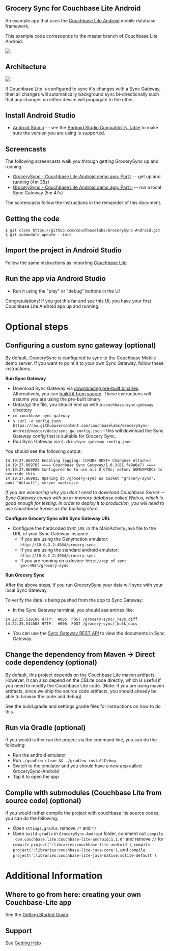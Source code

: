 ## Grocery Sync for Couchbase Lite Android 

An example app that uses the [Couchbase Lite Android](https://github.com/couchbase/couchbase-lite-android) mobile database framework.

This example code corresopnds to the master branch of Couchbase Lite Android.  
 
![](http://cl.ly/image/1H11131G2c3d/Screen%20Shot%202013-05-14%20at%204.44.48%20PM.png)
 
 
## Architecture

![](http://cl.ly/image/3c1k113o182b/GrocerySync.png)

If Couchbase Lite is configured to sync it's changes with a Sync Gateway, then all changes will automatically background sync bi-directionally such that any changes on either device will propagate to the other.

## Install Android Studio

* [Android Studio](http://developer.android.com/sdk/installing/studio.html) -- see the [Android Studio Compatibility Table](https://github.com/couchbase/couchbase-lite-android/blob/master/README.md#building-couchbase-lite-via-android-studio) to make sure the version you are using is supported.

## Screencasts

The following screencasts walk you through getting GrocerySync up and running:

* [GrocerySync - Couchbase Lite Android demo app: Part I](https://www.youtube.com/watch?v=9rWY2CrnFHw) -- get up and running (4m 35s)
* [GrocerySync - Couchbase Lite Android demo app: Part II](https://www.youtube.com/watch?v=rX9IPMBl780) -- run a local Sync Gateway (5m 47s)

The screencasts follow the instructions in the remainder of this document.

## Getting the code

```
$ git clone https://github.com/couchbaselabs/GrocerySync-Android.git
$ git submodule update --init
```


## Import the project in Android Studio

Follow the same instructions as importing [Couchbase Lite](https://github.com/couchbase/couchbase-lite-android#importing-project-into-android-studio)

## Run the app via Android Studio

* Run it using the "play" or "debug" buttons in the UI

Congratulations!  If you got this far and see [this UI](http://cl.ly/image/1H11131G2c3d/Screen%20Shot%202013-05-14%20at%204.44.48%20PM.png), you have your first Couchbase Lite Android app up and running.

# Optional steps

## Configuring a custom sync gateway (optional)

By default, GrocerySync is configured to sync to the Couchbase Mobile demo server.  If you want to point it to your own Sync Gateway, follow these instructions.

**Run Sync Gateway**

* Download Sync Gateway via [downloading pre-built binaries](http://www.couchbase.com/nosql-databases/downloads#Couchbase_Mobile).  Alternatively, you can [buildi it from source](https://github.com/couchbase/sync_gateway).  These instructions will assume you are using the pre-built binary.
* Untar/gz the file, you should end up with a `couchbase-sync-gateway` directory
* `cd couchbase-sync-gateway`
* `$ curl -o config.json https://raw.githubusercontent.com/couchbaselabs/GrocerySync-Android/master/docs/sync_gw_config.json` - this will download the Sync Gateway config that is suitable for Grocery Sync.
* Run Sync Gateway via `$./bin/sync_gateway config.json`

You should see the following output:

```
14:19:27.869724 Enabling logging: [CRUD+ REST+ Changes+ Attach+]
14:19:27.869785 ==== Couchbase Sync Gateway/1.0.3(81;fa9a6e7) ====
14:19:27.869800 Configured Go to use all 8 CPUs; setenv GOMAXPROCS to override this
14:19:27.869815 Opening db /grocery-sync as bucket "grocery-sync", pool "default", server <walrus:>
``` 

*If you are wondering why you don't need to download Couchbase Server -- Sync Gateway comes with an in-memory database called Walrus, which is good enough for testing.  In order to deploy it to production, you will need to use Couchbase Server as the backing store*

**Configure Grocery Sync with Sync Gateway URL**

* Configure the hardcoded `SYNC_URL` in the MainActivity.java file to the URL of your Sync Gateway instance.  
    - If you are using the Genymotion emulator: `http://10.0.3.2:4984/grocery-sync`
    - If you are using the standard android emulator: `http://10.0.2.2:4984/grocery-sync`
    - If you are running on a device: `http://<ip of sync gw>:4984/grocery-sync`

**Run Grocery Sync**

After the above steps, if you run GrocerySync your data will sync with your local Sync Gateway.  

To verify the data is being pushed from the app to Sync Gateway:

* In the Sync Gateway terminal, you should see entries like:

```
14:22:25.518106 HTTP:  #005: POST /grocery-sync/_revs_diff
14:22:25.544508 HTTP:  #006: POST /grocery-sync/_bulk_docs
```

* You can use the [Sync Gateway REST API](http://developer.couchbase.com/mobile/develop/references/sync-gateway/rest-api/index.html) to view the documents in Sync Gateway.



## Change the dependency from Maven -> Direct code dependency (optional)

By default, this project depends on the Couchbase Lite maven artifacts.  However, it can also depend on the CBLite code directly, which is useful if you need to modify the Couchbase Lite code.  (Note: if you are using maven artifacts, since we ship the source code artifacts, you should already be able to browse the code and debug)

See the build.gradle and settings.gradle files for instructions on how to do this.

## Run via Gradle (optional)

If you would rather run the project via the command line, you can do the following:

* Run the android emulator
* Run `./gradlew clean && ./gradlew installDebug`
* Switch to the emulator and you should have a new app called GrocerySync-Android
* Tap it to open the app

## Compile with submodules (Couchbase Lite from source code) (optional)

If you would rather compile the project with couchbase lite source codes, you can do the following:

* Open `sttings.gradle`, remove `/*` and `*/`.
* Open `build.gradle` in `GrocerySync-Android` folder, comment out `compile 'com.couchbase.lite:couchbase-lite-android:1.1.0'` and remove `//` for `compile project(':libraries:couchbase-lite-android')`, `compile project(':libraries:couchbase-lite-java-core')`, and `compile project(':libraries:couchbase-lite-java-native:sqlite-default')`.


# Additional Information

## Where to go from here: creating your own Couchbase-Lite app

See the [Getting Started Guide](http://developer.couchbase.com/mobile/develop/training/build-first-android-app/index.html).

## Support

See [Getting Help](https://github.com/couchbase/couchbase-lite-android#getting-help)
